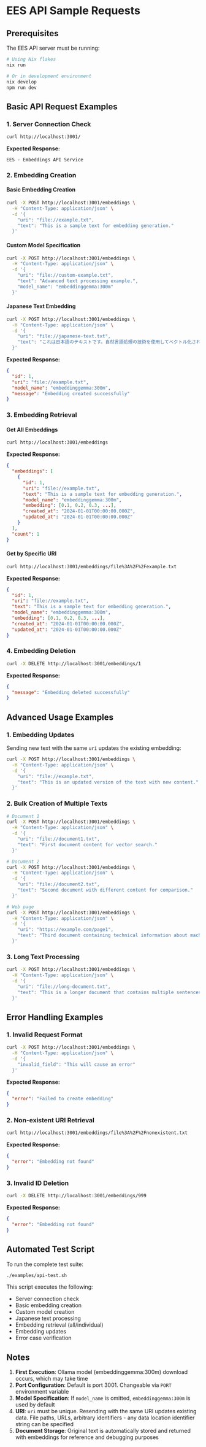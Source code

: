 # EES API Sample Requests

## Prerequisites

The EES API server must be running:

```bash
# Using Nix flakes
nix run

# Or in development environment
nix develop
npm run dev
```

## Basic API Request Examples

### 1. Server Connection Check

```bash
curl http://localhost:3001/
```

**Expected Response:**
```
EES - Embeddings API Service
```

### 2. Embedding Creation

#### Basic Embedding Creation

```bash
curl -X POST http://localhost:3001/embeddings \
  -H "Content-Type: application/json" \
  -d '{
    "uri": "file://example.txt",
    "text": "This is a sample text for embedding generation."
  }'
```

#### Custom Model Specification

```bash
curl -X POST http://localhost:3001/embeddings \
  -H "Content-Type: application/json" \
  -d '{
    "uri": "file://custom-example.txt",
    "text": "Advanced text processing example.",
    "model_name": "embeddinggemma:300m"
  }'
```

#### Japanese Text Embedding

```bash
curl -X POST http://localhost:3001/embeddings \
  -H "Content-Type: application/json" \
  -d '{
    "uri": "file://japanese-text.txt",
    "text": "これは日本語のテキストです。自然言語処理の技術を使用してベクトル化されます。"
  }'
```

**Expected Response:**
```json
{
  "id": 1,
  "uri": "file://example.txt",
  "model_name": "embeddinggemma:300m",
  "message": "Embedding created successfully"
}
```

### 3. Embedding Retrieval

#### Get All Embeddings

```bash
curl http://localhost:3001/embeddings
```

**Expected Response:**
```json
{
  "embeddings": [
    {
      "id": 1,
      "uri": "file://example.txt",
      "text": "This is a sample text for embedding generation.",
      "model_name": "embeddinggemma:300m",
      "embedding": [0.1, 0.2, 0.3, ...],
      "created_at": "2024-01-01T00:00:00.000Z",
      "updated_at": "2024-01-01T00:00:00.000Z"
    }
  ],
  "count": 1
}
```

#### Get by Specific URI

```bash
curl http://localhost:3001/embeddings/file%3A%2F%2Fexample.txt
```

**Expected Response:**
```json
{
  "id": 1,
  "uri": "file://example.txt",
  "text": "This is a sample text for embedding generation.",
  "model_name": "embeddinggemma:300m",
  "embedding": [0.1, 0.2, 0.3, ...],
  "created_at": "2024-01-01T00:00:00.000Z",
  "updated_at": "2024-01-01T00:00:00.000Z"
}
```

### 4. Embedding Deletion

```bash
curl -X DELETE http://localhost:3001/embeddings/1
```

**Expected Response:**
```json
{
  "message": "Embedding deleted successfully"
}
```

## Advanced Usage Examples

### 1. Embedding Updates

Sending new text with the same `uri` updates the existing embedding:

```bash
curl -X POST http://localhost:3001/embeddings \
  -H "Content-Type: application/json" \
  -d '{
    "uri": "file://example.txt",
    "text": "This is an updated version of the text with new content."
  }'
```

### 2. Bulk Creation of Multiple Texts

```bash
# Document 1
curl -X POST http://localhost:3001/embeddings \
  -H "Content-Type: application/json" \
  -d '{
    "uri": "file://document1.txt",
    "text": "First document content for vector search."
  }'

# Document 2
curl -X POST http://localhost:3001/embeddings \
  -H "Content-Type: application/json" \
  -d '{
    "uri": "file://document2.txt",
    "text": "Second document with different content for comparison."
  }'

# Web page
curl -X POST http://localhost:3001/embeddings \
  -H "Content-Type: application/json" \
  -d '{
    "uri": "https://example.com/page1",
    "text": "Third document containing technical information about machine learning."
  }'
```

### 3. Long Text Processing

```bash
curl -X POST http://localhost:3001/embeddings \
  -H "Content-Type: application/json" \
  -d '{
    "uri": "file://long-document.txt",
    "text": "This is a longer document that contains multiple sentences and paragraphs. It demonstrates how the embedding API handles larger texts and generates comprehensive vector representations. The system uses advanced natural language processing techniques to understand the semantic meaning of the content and create high-quality embeddings suitable for various AI applications including semantic search, content recommendation, and text classification tasks."
  }'
```

## Error Handling Examples

### 1. Invalid Request Format

```bash
curl -X POST http://localhost:3001/embeddings \
  -H "Content-Type: application/json" \
  -d '{
    "invalid_field": "This will cause an error"
  }'
```

**Expected Response:**
```json
{
  "error": "Failed to create embedding"
}
```

### 2. Non-existent URI Retrieval

```bash
curl http://localhost:3001/embeddings/file%3A%2F%2Fnonexistent.txt
```

**Expected Response:**
```json
{
  "error": "Embedding not found"
}
```

### 3. Invalid ID Deletion

```bash
curl -X DELETE http://localhost:3001/embeddings/999
```

**Expected Response:**
```json
{
  "error": "Embedding not found"
}
```

## Automated Test Script

To run the complete test suite:

```bash
./examples/api-test.sh
```

This script executes the following:
- Server connection check
- Basic embedding creation
- Custom model creation
- Japanese text processing
- Embedding retrieval (all/individual)
- Embedding updates
- Error case verification

## Notes

1. **First Execution**: Ollama model (embeddinggemma:300m) download occurs, which may take time
2. **Port Configuration**: Default is port 3001. Changeable via `PORT` environment variable
3. **Model Specification**: If `model_name` is omitted, `embeddinggemma:300m` is used by default
4. **URI**: `uri` must be unique. Resending with the same URI updates existing data. File paths, URLs, arbitrary identifiers - any data location identifier string can be specified
5. **Document Storage**: Original text is automatically stored and returned with embeddings for reference and debugging purposes